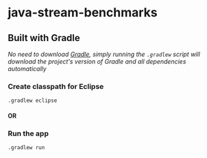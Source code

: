 # java-stream-benchmarks

## Built with Gradle
_No need to download [Gradle](http://gradle.org), simply running the `.gradlew` script will download the project's version of Gradle and all dependencies automatically_

### Create classpath for Eclipse
`.gradlew eclipse`

#### OR

### Run the app
`.gradlew run`
